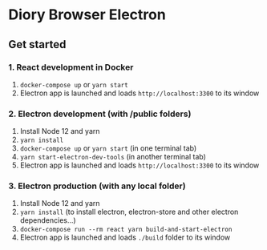 # Diory Browser Electron

## Get started

### 1. React development in Docker
1. `docker-compose up` or `yarn start`
1. Electron app is launched and loads `http://localhost:3300` to its window

### 2. Electron development (with /public folders)
1. Install Node 12 and yarn
1. `yarn install`
1. `docker-compose up` or `yarn start` (in one terminal tab)
1. `yarn start-electron-dev-tools` (in another terminal tab)
1. Electron app is launched and loads `http://localhost:3300` to its window

### 3. Electron production (with any local folder)
1. Install Node 12 and yarn
1. `yarn install` (to install electron, electron-store and other electron dependencies...)
1. `docker-compose run --rm react yarn build-and-start-electron`
1. Electron app is launched and loads `./build` folder to its window
